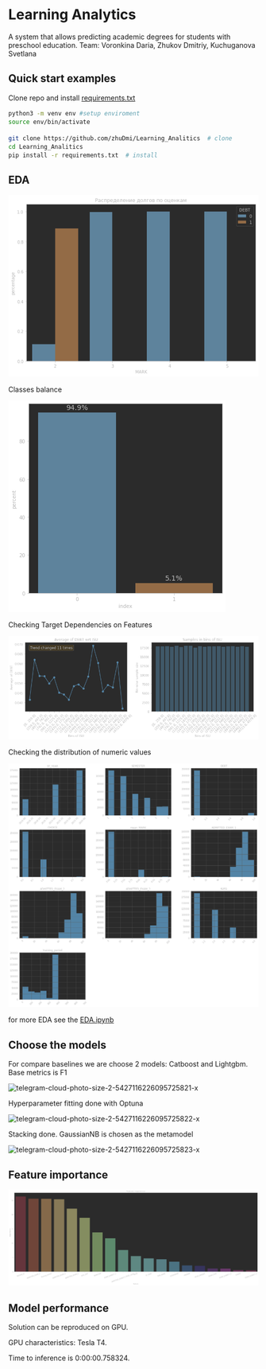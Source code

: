 # Learning Analytics
A system that allows predicting academic degrees for students with preschool education.
Team: Voronkina Daria, Zhukov Dmitriy, Kuchuganova Svetlana
## Quick start examples
Clone repo and install [requirements.txt](https://github.com/zhuDmi/Learning_Analitics)
```bash
python3 -m venv env #setup enviroment
source env/bin/activate

git clone https://github.com/zhuDmi/Learning_Analitics  # clone
cd Learning_Analitics
pip install -r requirements.txt  # install
```
## EDA
![img_1.png](demo/img_1.png)

Classes balance

![img_2.png](demo/img_2.png)

Checking Target Dependencies on Features

![img_3.png](demo/img_3.png)

Checking the distribution of numeric values

![img_4.png](demo/img_4.png)

for more EDA see the [EDA.ipynb](https://github.com/zhuDmi/Learning_Analitics/blob/master/notebooks/EDA.ipynb)

## Choose the models

For compare baselines we are choose 2 models: Catboost and Lightgbm. Base metrics is F1

![telegram-cloud-photo-size-2-5427116226095725821-x](https://user-images.githubusercontent.com/55249362/200521194-17f2acbf-a27c-4909-9c40-dcd7b77f1e16.jpg)

Hyperparameter fitting done with Optuna

![telegram-cloud-photo-size-2-5427116226095725822-x](https://user-images.githubusercontent.com/55249362/200521295-f486c5e3-1810-45ae-8ef4-f366fa6a4165.jpg)

Stacking done. GaussianNB is chosen as the metamodel

![telegram-cloud-photo-size-2-5427116226095725823-x](https://user-images.githubusercontent.com/55249362/200521353-945d2079-4165-4543-b971-8bb05bd1c73f.jpg)

## Feature importance

![img_5.png](demo/img_5.png)

## Model performance

Solution can be reproduced on GPU.

GPU characteristics: Tesla T4.

Time to inference is 0:00:00.758324.
